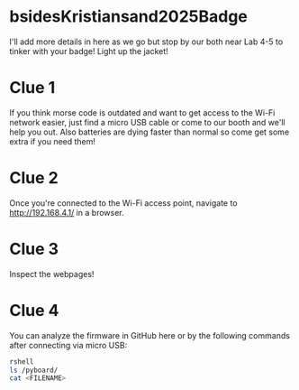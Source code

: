 # bsidesKristiansand2025Badge
I'll add more details in here as we go but stop by our both near Lab 4-5 to tinker with your badge! Light up the jacket! 

# Clue 1
If you think morse code is outdated and want to get access to the Wi-Fi network easier, just find a micro USB cable or come to our booth and we'll help you out. Also batteries are dying faster than normal so come get some extra if you need them! 

# Clue 2
Once you're connected to the Wi-Fi access point, navigate to http://192.168.4.1/ in a browser. 

# Clue 3
Inspect the webpages! 

# Clue 4
You can analyze the firmware in GitHub here or by the following commands after connecting via micro USB: 
```bash
rshell
ls /pyboard/
cat <FILENAME>
```
